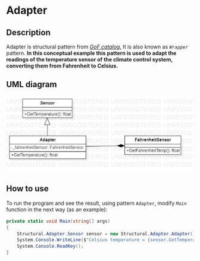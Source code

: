 # Adapter
## Description
Adapter is structural pattern from [*GoF catalog.*](https://en.wikipedia.org/wiki/Design_Patterns#Patterns_by_typehttps://en.wikipedia.org/wiki/Design_Patterns#Patterns_by_type)
It is also known as *`Wrapper`* pattern. **In this conceptual example this pattern is used to adapt the readings of the temperature sensor of the climate control system, converting them from Fahrenheit to Celsius.**
## UML diagram
![](../../images/UmlClassDiagramAdapter.jpg)
## How to use
To run the program and see the result, using pattern `Adapter`, modify *`Main`* function in the next way (as an example):
```c#
private static void Main(string[] args)
{
    Structural.Adapter.Sensor sensor = new Structural.Adapter.Adapter();
    System.Console.WriteLine($"Celsius temperature = {sensor.GetTemperature():F}");
    System.Console.ReadKey();
}
```
